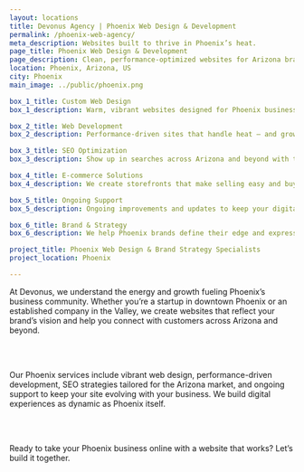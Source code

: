 ```yaml
---
layout: locations
title: Devonus Agency | Phoenix Web Design & Development
permalink: /phoenix-web-agency/
meta_description: Websites built to thrive in Phoenix’s heat.
page_title: Phoenix Web Design & Development
page_description: Clean, performance-optimized websites for Arizona brands.
location: Phoenix, Arizona, US
city: Phoenix
main_image: ../public/phoenix.png

box_1_title: Custom Web Design
box_1_description: Warm, vibrant websites designed for Phoenix businesses rising fast.

box_2_title: Web Development
box_2_description: Performance-driven sites that handle heat — and growth — with ease.

box_3_title: SEO Optimization
box_3_description: Show up in searches across Arizona and beyond with targeted, localized SEO.

box_4_title: E-commerce Solutions
box_4_description: We create storefronts that make selling easy and buying even easier.

box_5_title: Ongoing Support
box_5_description: Ongoing improvements and updates to keep your digital presence thriving.

box_6_title: Brand & Strategy
box_6_description: We help Phoenix brands define their edge and express it with clarity.

project_title: Phoenix Web Design & Brand Strategy Specialists
project_location: Phoenix

---
```


At Devonus, we understand the energy and growth fueling Phoenix’s business community. Whether you’re a startup in downtown Phoenix or an established company in the Valley, we create websites that reflect your brand’s vision and help you connect with customers across Arizona and beyond.

<br>  
<br>

Our Phoenix services include vibrant web design, performance-driven development, SEO strategies tailored for the Arizona market, and ongoing support to keep your site evolving with your business. We build digital experiences as dynamic as Phoenix itself.

<br>  
<br>

Ready to take your Phoenix business online with a website that works? Let’s build it together.
